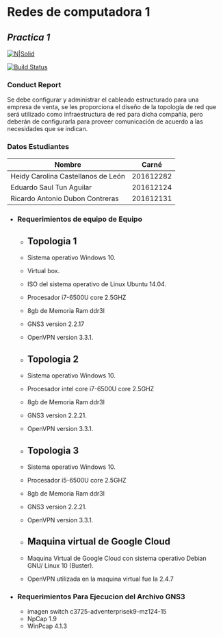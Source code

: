 # Redes de computadora 1
## _Practica 1_

[![N|Solid](https://cldup.com/dTxpPi9lDf.thumb.png)](https://nodesource.com/products/nsolid)

[![Build Status](https://travis-ci.org/joemccann/dillinger.svg?branch=master)](https://travis-ci.org/joemccann/dillinger)

### Conduct Report
Se debe configurar y administrar el cableado estructurado para una empresa de venta, se
les proporciona el diseño de la topología de red que será utilizado como infraestructura de
red para dicha compañía, pero deberán de configurarla para proveer comunicación de
acuerdo a las necesidades que se indican.
### Datos Estudiantes
| Nombre | Carné |
| ------ | ------ |
| Heidy Carolina Castellanos de León | 201612282 |
| Eduardo Saul Tun Aguilar | 201612124|
| Ricardo Antonio Dubon Contreras  | 201612131 |


- ### Requerimientos de equipo de Equipo
  - ## Topologia 1
  - Sistema operativo Windows 10.
  - Virtual box.
  - ISO del sistema operativo de Linux Ubuntu 14.04.
  - Procesador i7-6500U core 2.5GHZ
  - 8gb de Memoria Ram ddr3l
  - GNS3 version 2.2.17
  - OpenVPN version 3.3.1.
  - ## Topologia 2
  - Sistema operativo Windows 10.
  - Procesador intel core i7-6500U core 2.5GHZ
  - 8gb de Memoria Ram ddr3l
  - GNS3 version 2.2.21.
  - OpenVPN version 3.3.1.
  - ## Topologia 3
  - Sistema operativo Windows 10.
  - Procesador i5-6500U core 2.5GHZ
  - 8gb de Memoria Ram ddr3l
  - GNS3 version 2.2.21.
  - OpenVPN version 3.3.1.

  - ## Maquina virtual de Google Cloud
  - Maquina Virtual de Google Cloud con sistema operativo Debian GNU/ Linux 10 (Buster).
  -  OpenVPN utilizada en la maquina virtual fue la 2.4.7

- ### Requerimientos Para Ejecucion del Archivo GNS3
  - imagen switch c3725-adventerprisek9-mz124-15 
  - NpCap 1.9
  - WinPcap 4.1.3
